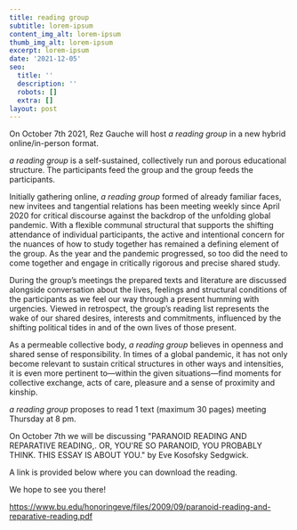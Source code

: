 ```yaml
---
title: reading group
subtitle: lorem-ipsum
content_img_alt: lorem-ipsum
thumb_img_alt: lorem-ipsum
excerpt: lorem-ipsum
date: '2021-12-05'
seo:
  title: ''
  description: ''
  robots: []
  extra: []
layout: post
---
```

On October 7th 2021, Rez Gauche will host *a reading group* in a new hybrid online/in-person format.

*a reading group* is a self-sustained, collectively run and porous educational structure. The participants feed the group and the group feeds the participants.

Initially gathering online, *a reading group* formed of already familiar faces, new invitees and tangential relations has been meeting weekly since April 2020 for critical discourse against the backdrop of the unfolding global pandemic. With a flexible communal structural that supports the shifting attendance of individual participants, the active and intentional concern for the nuances of how to study together has remained a defining element of the group. As the year and the pandemic progressed, so too did the need to come together and engage in critically rigorous and precise shared study.

During the group’s meetings the prepared texts and literature are discussed alongside conversation about the lives, feelings and structural conditions of the participants as we feel our way through a present humming with urgencies. Viewed in retrospect, the group’s reading list represents the wake of our shared desires, interests and commitments, influenced by the shifting political tides in and of the own lives of those present.

As a permeable collective body, *a reading group* believes in openness and shared sense of responsibility. In times of a global pandemic, it has not only become relevant to sustain critical structures in other ways and intensities, it is even more pertinent to—within the given situations—find moments for collective exchange, acts of care, pleasure and a sense of proximity and kinship.

*a reading group* proposes to read 1 text (maximum 30 pages) meeting Thursday at 8 pm.

On October 7th we will be discussing "PARANOID READING AND REPARATIVE READING,. OR, YOU'RE SO PARANOID, YOU PROBABLY THINK. THIS ESSAY IS ABOUT YOU." by Eve Kosofsky Sedgwick.

A link is provided below where you can download the reading.

We hope to see you there!

https://www.bu.edu/honoringeve/files/2009/09/paranoid-reading-and-reparative-reading.pdf
